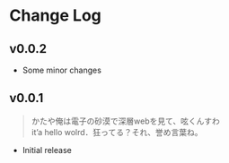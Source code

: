 # Change Log

## v0.0.2

- Some minor changes

## v0.0.1

> かたや俺は電子の砂漠で深層webを見て、呟くんすわ  
> it’a hello wolrd．狂ってる？それ、誉め言葉ね。

- Initial release

